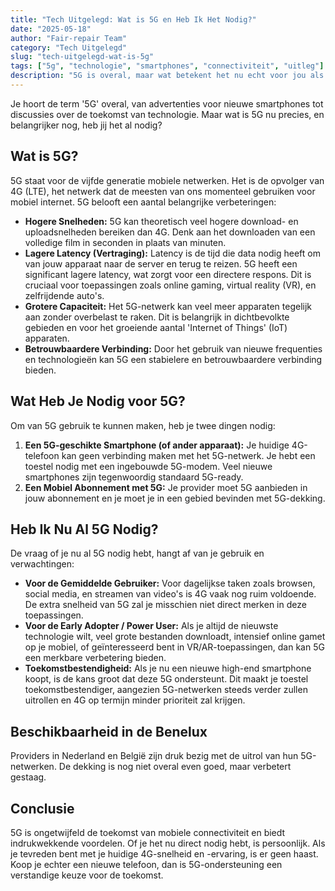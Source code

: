 ```yaml
---
title: "Tech Uitgelegd: Wat is 5G en Heb Ik Het Nodig?"
date: "2025-05-18"
author: "Fair-repair Team"
category: "Tech Uitgelegd"
slug: "tech-uitgelegd-wat-is-5g"
tags: ["5g", "technologie", "smartphones", "connectiviteit", "uitleg"]
description: "5G is overal, maar wat betekent het nu echt voor jou als consument? Lees onze eenvoudige uitleg over de voordelen en vereisten van 5G."
---
```


Je hoort de term '5G' overal, van advertenties voor nieuwe smartphones tot discussies over de toekomst van technologie. Maar wat is 5G nu precies, en belangrijker nog, heb jij het al nodig?

## Wat is 5G?

5G staat voor de vijfde generatie mobiele netwerken. Het is de opvolger van 4G (LTE), het netwerk dat de meesten van ons momenteel gebruiken voor mobiel internet. 5G belooft een aantal belangrijke verbeteringen:

- **Hogere Snelheden:** 5G kan theoretisch veel hogere download- en uploadsnelheden bereiken dan 4G. Denk aan het downloaden van een volledige film in seconden in plaats van minuten.
- **Lagere Latency (Vertraging):** Latency is de tijd die data nodig heeft om van jouw apparaat naar de server en terug te reizen. 5G heeft een significant lagere latency, wat zorgt voor een directere respons. Dit is cruciaal voor toepassingen zoals online gaming, virtual reality (VR), en zelfrijdende auto's.
- **Grotere Capaciteit:** Het 5G-netwerk kan veel meer apparaten tegelijk aan zonder overbelast te raken. Dit is belangrijk in dichtbevolkte gebieden en voor het groeiende aantal 'Internet of Things' (IoT) apparaten.
- **Betrouwbaardere Verbinding:** Door het gebruik van nieuwe frequenties en technologieën kan 5G een stabielere en betrouwbaardere verbinding bieden.

## Wat Heb Je Nodig voor 5G?

Om van 5G gebruik te kunnen maken, heb je twee dingen nodig:

1. **Een 5G-geschikte Smartphone (of ander apparaat):** Je huidige 4G-telefoon kan geen verbinding maken met het 5G-netwerk. Je hebt een toestel nodig met een ingebouwde 5G-modem. Veel nieuwe smartphones zijn tegenwoordig standaard 5G-ready.
2. **Een Mobiel Abonnement met 5G:** Je provider moet 5G aanbieden in jouw abonnement en je moet je in een gebied bevinden met 5G-dekking.

## Heb Ik Nu Al 5G Nodig?

De vraag of je nu al 5G nodig hebt, hangt af van je gebruik en verwachtingen:

- **Voor de Gemiddelde Gebruiker:** Voor dagelijkse taken zoals browsen, social media, en streamen van video's is 4G vaak nog ruim voldoende. De extra snelheid van 5G zal je misschien niet direct merken in deze toepassingen.
- **Voor de Early Adopter / Power User:** Als je altijd de nieuwste technologie wilt, veel grote bestanden downloadt, intensief online gamet op je mobiel, of geïnteresseerd bent in VR/AR-toepassingen, dan kan 5G een merkbare verbetering bieden.
- **Toekomstbestendigheid:** Als je nu een nieuwe high-end smartphone koopt, is de kans groot dat deze 5G ondersteunt. Dit maakt je toestel toekomstbestendiger, aangezien 5G-netwerken steeds verder zullen uitrollen en 4G op termijn minder prioriteit zal krijgen.

## Beschikbaarheid in de Benelux

Providers in Nederland en België zijn druk bezig met de uitrol van hun 5G-netwerken. De dekking is nog niet overal even goed, maar verbetert gestaag.

## Conclusie

5G is ongetwijfeld de toekomst van mobiele connectiviteit en biedt indrukwekkende voordelen. Of je het nu direct nodig hebt, is persoonlijk. Als je tevreden bent met je huidige 4G-snelheid en -ervaring, is er geen haast. Koop je echter een nieuwe telefoon, dan is 5G-ondersteuning een verstandige keuze voor de toekomst.

